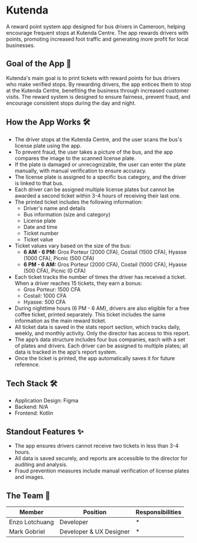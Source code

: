 # Kutenda
A reward point system app designed for bus drivers in Cameroon, helping encourage frequent stops at Kutenda Centre. The app rewards drivers with points, promoting increased foot traffic and generating more profit for local businesses.

## Goal of the App 🎯
Kutenda's main goal is to print tickets with reward points for bus drivers who make verified stops. By rewarding drivers, the app entices them to stop at the Kutenda Centre, benefiting the business through increased customer visits. The reward system is designed to ensure fairness, prevent fraud, and encourage consistent stops during the day and night.

## How the App Works 🛠️
- The driver stops at the Kutenda Centre, and the user scans the bus's license plate using the app.
- To prevent fraud, the user takes a picture of the bus, and the app compares the image to the scanned license plate.
- If the plate is damaged or unrecognizable, the user can enter the plate manually, with manual verification to ensure accuracy.
- The license plate is assigned to a specific bus category, and the driver is linked to that bus.
- Each driver can be assigned multiple license plates but cannot be awarded a second ticket within 3-4 hours of receiving their last one.
- The printed ticket includes the following information:
  - Driver's name and details
  - Bus information (size and category)
  - License plate
  - Date and time
  - Ticket number
  - Ticket value
- Ticket values vary based on the size of the bus:
  - **6 AM - 6 PM:** Gros Porteur (2000 CFA), Costail (1500 CFA), Hyasse (1000 CFA), Picnic (500 CFA)
  - **6 PM - 6 AM:** Gros Porteur (2000 CFA), Costail (1000 CFA), Hyasse (500 CFA), Picnic (0 CFA)
- Each ticket tracks the number of times the driver has received a ticket. When a driver reaches 15 tickets, they earn a bonus:
  - Gros Porteur: 1500 CFA
  - Costail: 1000 CFA
  - Hyasse: 500 CFA
- During nighttime hours (6 PM - 6 AM), drivers are also eligible for a free coffee ticket, printed separately. This ticket includes the same information as the main reward ticket.
- All ticket data is saved in the stats report section, which tracks daily, weekly, and monthly activity. Only the director has access to this report.
- The app’s data structure includes four bus companies, each with a set of plates and drivers. Each driver can be assigned to multiple plates; all data is tracked in the app's report system.
- Once the ticket is printed, the app automatically saves it for future reference.

## Tech Stack 🛠️
* Application Design: Figma
* Backend: N/A
* Frontend: Kotlin

## Standout Features ✨
- The app ensures drivers cannot receive two tickets in less than 3-4 hours.
- All data is saved securely, and reports are accessible to the director for auditing and analysis.
- Fraud prevention measures include manual verification of license plates and images.

## The Team 🧠
| Member  | Position | Responsibilities |
| ------------- | ------------- | ------------- |
| Enzo Lotchuang  | Developer  | * |
| Mark Gobriel  | Developer & UX Designer  | * |
